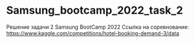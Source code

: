 # Samsung_bootcamp_2022_task_2
Решение задачи 2 Samsung BootCamp 2022 Ссылка на соревнование: https://www.kaggle.com/competitions/hotel-booking-demand-3/data
